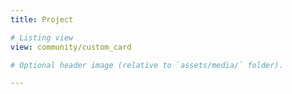 ```yaml
---
title: Project

# Listing view
view: community/custom_card

# Optional header image (relative to `assets/media/` folder).

---
```

